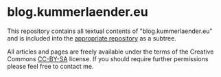 # blog.kummerlaender.eu

This repository contains all textual contents of "blog.kummerlaender.eu" and is included into the [appropriate repository](https://github.com/KnairdA/blog.kummerlaender.eu/) as a subtree.

All articles and pages are freely available under the terms of the Creative Commons [CC-BY-SA](http://creativecommons.org/licenses/by-sa/3.0/) license. If you should require further permissions please feel free to contact me.
